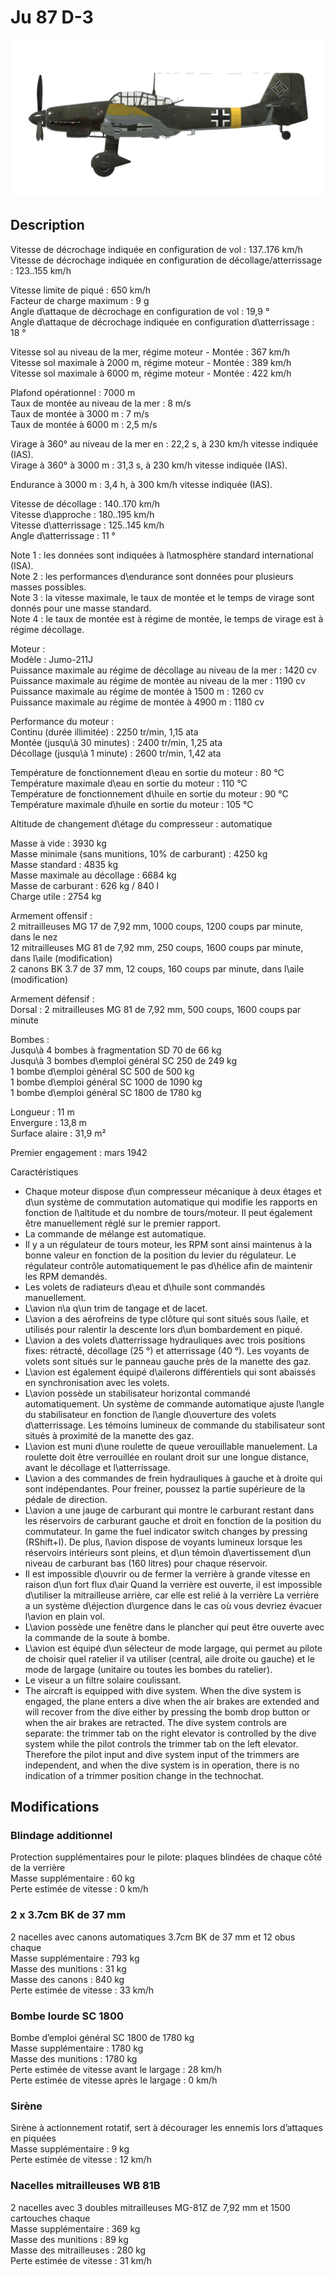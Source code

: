 # Ju 87 D-3  
  
![ju87d3](../images/ju87d3.png)  
  
## Description  
  
Vitesse de décrochage indiquée en configuration de vol : 137..176 km/h  
Vitesse de décrochage indiquée en configuration de décollage/atterrissage : 123..155 km/h  
  
Vitesse limite de piqué : 650 km/h  
Facteur de charge maximum : 9 g  
Angle d\attaque de décrochage en configuration de vol : 19,9 °  
Angle d\attaque de décrochage indiquée en configuration d\atterrissage : 18 °  
  
Vitesse sol au niveau de la mer, régime moteur - Montée : 367 km/h  
Vitesse sol maximale à 2000 m, régime moteur - Montée : 389 km/h  
Vitesse sol maximale à 6000 m, régime moteur - Montée : 422 km/h  
  
Plafond opérationnel : 7000 m  
Taux de montée au niveau de la mer : 8 m/s  
Taux de montée à 3000 m : 7 m/s  
Taux de montée à 6000 m : 2,5 m/s  
  
Virage à 360° au niveau de la mer en : 22,2 s, à 230 km/h vitesse indiquée (IAS).  
Virage à 360° à 3000 m : 31,3 s, à 230 km/h vitesse indiquée (IAS).  
  
Endurance à 3000 m : 3,4 h, à 300 km/h vitesse indiquée (IAS).  
  
Vitesse de décollage : 140..170 km/h  
Vitesse d\approche : 180..195 km/h  
Vitesse d\atterrissage : 125..145 km/h  
Angle d\atterrissage : 11 °  
  
Note 1 : les données sont indiquées à l\atmosphère standard international (ISA).  
Note 2 : les performances d\endurance sont données pour plusieurs masses possibles.  
Note 3 : la vitesse maximale, le taux de montée et le temps de virage sont donnés pour une masse standard.  
Note 4 : le taux de montée est à régime de montée, le temps de virage est à régime décollage.  
  
Moteur :  
Modèle : Jumo-211J  
Puissance maximale au régime de décollage au niveau de la mer : 1420 cv  
Puissance maximale au régime de montée au niveau de la mer : 1190 cv  
Puissance maximale au régime de montée à 1500 m : 1260 cv  
Puissance maximale au régime de montée à 4900 m : 1180 cv  
  
Performance du moteur :  
Continu (durée illimitée) : 2250 tr/min, 1,15 ata  
Montée (jusqu\à 30 minutes) : 2400 tr/min, 1,25 ata  
Décollage (jusqu\à 1 minute) : 2600 tr/min, 1,42 ata  
  
Température de fonctionnement d\eau en sortie du moteur : 80 °C  
Température maximale d\eau en sortie du moteur : 110 °C  
Température de fonctionnement d\huile en sortie du moteur : 90 °C  
Température maximale d\huile en sortie du moteur : 105 °C  
  
Altitude de changement d\étage du compresseur : automatique   
  
Masse à vide : 3930 kg  
Masse minimale (sans munitions, 10% de carburant) : 4250 kg  
Masse standard : 4835 kg  
Masse maximale au décollage : 6684 kg  
Masse de carburant : 626 kg / 840 l  
Charge utile : 2754 kg  
  
Armement offensif :  
2 mitrailleuses MG 17 de 7,92 mm, 1000 coups, 1200 coups par minute, dans le nez  
12 mitrailleuses MG 81 de 7,92 mm, 250 coups, 1600 coups par minute, dans l\aile (modification)  
2 canons BK 3.7 de 37 mm, 12 coups, 160 coups par minute, dans l\aile (modification)  
  
Armement défensif :  
Dorsal : 2 mitrailleuses MG 81 de 7,92 mm, 500 coups, 1600 coups par minute  
  
Bombes :  
Jusqu\à 4 bombes à fragmentation SD 70 de 66 kg  
Jusqu\à 3 bombes d\emploi général SC 250 de 249 kg   
1 bombe d\emploi général SC 500 de 500 kg  
1 bombe d\emploi général SC 1000 de 1090 kg  
1 bombe d\emploi général SC 1800 de 1780 kg  
  
Longueur : 11 m  
Envergure : 13,8 m  
Surface alaire : 31,9 m²  
  
Premier engagement : mars 1942  
  
Caractéristiques  
- Chaque moteur dispose d\un compresseur mécanique à deux étages et d\un système de commutation automatique qui modifie les rapports en fonction de l\altitude et du nombre de tours/moteur. Il peut également être manuellement réglé sur le premier rapport.  
- La commande de mélange est automatique.  
- Il y a un régulateur de tours moteur, les RPM sont ainsi maintenus à la bonne valeur en fonction de la position du levier du régulateur. Le régulateur contrôle automatiquement le pas d\hélice afin de maintenir les RPM demandés.  
- Les volets de radiateurs d\eau et d\huile sont commandés manuellement.  
- L\avion n\a q\un trim de tangage et de lacet.  
- L\avion a des aérofreins de type clôture qui sont situés sous l\aile, et utilisés pour ralentir la descente lors d\un bombardement en piqué.  
- L\avion a des volets d\atterrissage hydrauliques avec trois positions fixes: rétracté, décollage (25 °) et atterrissage (40 °). Les voyants de volets sont situés sur le panneau gauche près de la manette des gaz.  
- L\avion est également équipé d\ailerons différentiels qui sont abaissés en synchronisation avec les volets.  
- L\avion possède un stabilisateur horizontal commandé automatiquement. Un système de commande automatique ajuste l\angle du stabilisateur en fonction de l\angle d\ouverture des volets d\atterrissage. Les témoins lumineux de commande du stabilisateur sont situés à proximité de la manette des gaz.  
- L\avion est muni d\une roulette de queue verouillable manuelement. La roulette doit être verrouillée en roulant droit sur une longue distance, avant le décollage et l\atterrissage.  
- L\avion a des commandes de frein hydrauliques à gauche et à droite qui sont indépendantes. Pour freiner, poussez la partie supérieure de la pédale de direction.  
- L\avion a une jauge de carburant qui montre le carburant restant dans les réservoirs de carburant gauche et droit en fonction de la position du commutateur. In game the fuel indicator switch changes by pressing (RShift+I). De plus, l\avion dispose de voyants lumineux lorsque les réservoirs intérieurs sont pleins, et d\un témoin d\avertissement d\un niveau de carburant bas (160 litres) pour chaque réservoir.  
- Il est impossible d\ouvrir ou de fermer la verrière à grande vitesse en raison d\un fort flux d\air Quand la verrière est ouverte, il est impossible d\utiliser la mitrailleuse arrière, car elle est relié à la verrière La verrière a un système d\éjection d\urgence dans le cas où vous devriez évacuer l\avion en plain vol.  
- L\avion possède une fenêtre dans le plancher qui peut être ouverte avec la commande de la soute à bombe.  
- L\avion est équipé d\un sélecteur de mode largage, qui permet au pilote de choisir quel ratelier il va utiliser (central, aile droite ou gauche) et le mode de largage (unitaire ou toutes les bombes du ratelier).  
- Le viseur a un filtre solaire coulissant.  
- The aircraft is equipped with dive system. When the dive system is engaged, the plane enters a dive when the air brakes are extended and will recover from the dive either by pressing the bomb drop button or when the air brakes are retracted. The dive system controls are separate: the trimmer tab on the right elevator is controlled by the dive system while the pilot controls the trimmer tab on the left elevator. Therefore the pilot input and dive system input of the trimmers are independent, and when the dive system is in operation, there is no indication of a trimmer position change in the technochat.  
  
## Modifications  
  
  
  
### Blindage additionnel  
  
Protection supplémentaires pour le pilote: plaques blindées de chaque côté de la verrière  
Masse supplémentaire : 60 kg  
Perte estimée de vitesse : 0 km/h  ﻿
  
  
### 2 x 3.7cm BK de 37 mm  
  
2 nacelles avec canons automatiques 3.7cm BK de 37 mm et 12 obus chaque  
Masse supplémentaire : 793 kg  
Masse des munitions : 31 kg  
Masse des canons : 840 kg  
Perte estimée de vitesse : 33 km/h  
  
  
### Bombe lourde SC 1800  
  
Bombe d’emploi général SC 1800 de 1780 kg  
Masse supplémentaire : 1780 kg  
Masse des munitions : 1780 kg  
Perte estimée de vitesse avant le largage : 28 km/h  
Perte estimée de vitesse après le largage : 0 km/h  ﻿
  
  
### Sirène  
  
Sirène à actionnement rotatif, sert à décourager les ennemis lors d’attaques en piquées  
Masse supplémentaire : 9 kg  
Perte estimée de vitesse : 12 km/h  ﻿
  
  
### Nacelles mitrailleuses WB 81B  
  
2 nacelles avec 3 doubles mitrailleuses MG-81Z de 7,92 mm et 1500 cartouches chaque  
Masse supplémentaire : 369 kg  
Masse des munitions : 89 kg  
Masse des mitrailleuses : 280 kg  
Perte estimée de vitesse : 31 km/h  